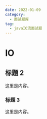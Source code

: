 ```yaml
---
date: 2022-01-09
category:
  - 面试题库
tag:
  - javaIO流面试题
---
```


# IO

## 标题 2

这里是内容。

### 标题 3

这里是内容。
